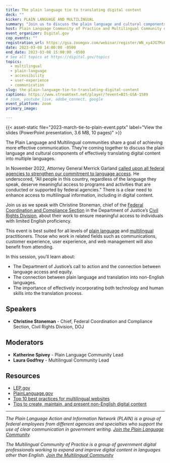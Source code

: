 ```yaml
---
title: The plain language tie to translating digital content
deck: ""
kicker: PLAIN LANGUAGE AND MULTILINGUAL
summary: "Join us to discuss the plain language and cultural components of effectively translating digital content into multiple languages."
host: Plain Language Community of Practice and Multilingual Community of Practice
event_organizer: Digital.gov
cop_events: ""
registration_url: https://gsa.zoomgov.com/webinar/register/WN_xy4JG7MsQIecNXA-arLz9w
date: 2023-03-08 14:00:00 -0500
end_date: 2023-03-08 15:00:00 -0500
# See all topics at https://digital.gov/topics
topics:
  - multilingual
  - plain-language
  - accessibility
  - user-experience
  - communication
slug: the-plain-language-tie-to-translating-digital-content
captions: https://www.streamtext.net/player/?event=BIS-GSA-1589
# zoom, youtube_live, adobe_connect, google
event_platform: zoom
primary_image: 

---
```


{{< asset-static file="2023-march-tie-to-plain-event.pptx" label="View the slides (PowerPoint presentation, 3.6 MB, 10 pages)" >}}

The Plain Language and Multilingual communities share a goal of achieving more effective communication. They’re coming together to discuss the plain language and cultural components of effectively translating digital content into multiple languages.

In November 2022, Attorney General Merrick Garland [called upon all federal agencies to strengthen our commitment to language access](https://www.justice.gov/opa/pr/attorney-general-merrick-garland-issues-memorandum-improve-access-services-people-limited). He underscored, “All people in this country, regardless of the language they speak, deserve meaningful access to programs and activities that are conducted or supported by federal agencies.” There is a clear need to enhance access to multilingual information, including in digital content.

Join us as we speak with Christine Stoneman, chief of the [Federal Coordination and Compliance Section](https://www.justice.gov/crt/fcs) in the Department of Justice’s [Civil Rights Division](https://www.justice.gov/crt), about their work to ensure meaningful access to individuals with limited English proficiency.

This event is best suited for all levels of [plain language](https://digital.gov/topics/plain-language/) and [multilingual](https://digital.gov/topics/multilingual/) practitioners. Those who work in related fields such as communications, customer experience, user experience, and web management will also benefit from attending.

In this session, you’ll learn about:

* The Department of Justice’s call to action and the connection between language access and equity.
* The connection between plain language and translation into non-English languages.
* The importance of effectively incorporating both technology and human skills into the translation process.

## Speakers

* **Christine Stoneman** - Chief, Federal Coordination and Compliance Section, Civil Rights Division, DOJ

## Moderators

* **Katherine Spivey** - Plain Language Community Lead
* **Laura Godfrey** - Multilingual Community Lead

## Resources

* [LEP.gov](https://www.lep.gov/)
* [PlainLanguage.gov](https://www.plainlanguage.gov/)
* [Top 10 best practices for multilingual websites](https://digital.gov/resources/top-10-best-practices-for-multilingual-websites/)
* [Tips to create, maintain, and present non-English digital content](https://digital.gov/2022/05/23/10-tips-to-create-maintain-and-present-non-english-digital-content-a-qa-with-michael-mule/)

---

*The Plain Language Action and Information Network (PLAIN) is a group of federal employees from different agencies and specialties who support the use of clear communication in government writing. [Join the Plain Language Community](https://digital.gov/communities/plain-language/).*

*The Multilingual Community of Practice is a group of government digital professionals working to expand and improve digital content in languages other than English. [Join the Multilingual Community](https://digital.gov/communities/multilingual/)* 
